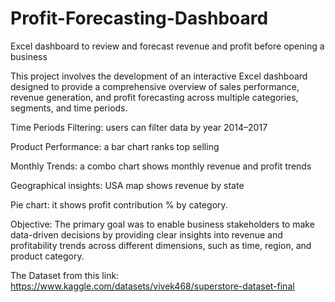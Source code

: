 # Profit-Forecasting-Dashboard
Excel dashboard to review and forecast revenue and profit before opening a business

This project involves the development of an interactive Excel dashboard designed to provide a comprehensive overview of sales performance, revenue generation, and profit forecasting across multiple categories, segments, and time periods.

Time Periods Filtering: users can filter data by year 2014–2017

Product Performance: a bar chart ranks top selling

Monthly Trends: a combo chart shows monthly revenue and profit trends

Geographical insights: USA map shows revenue by state

Pie chart: it shows profit contribution % by category.

Objective:
The primary goal was to enable business stakeholders to make data-driven decisions by providing clear insights into revenue and profitability trends across different dimensions, such as time, region, and product category.


The Dataset from this link: https://www.kaggle.com/datasets/vivek468/superstore-dataset-final
